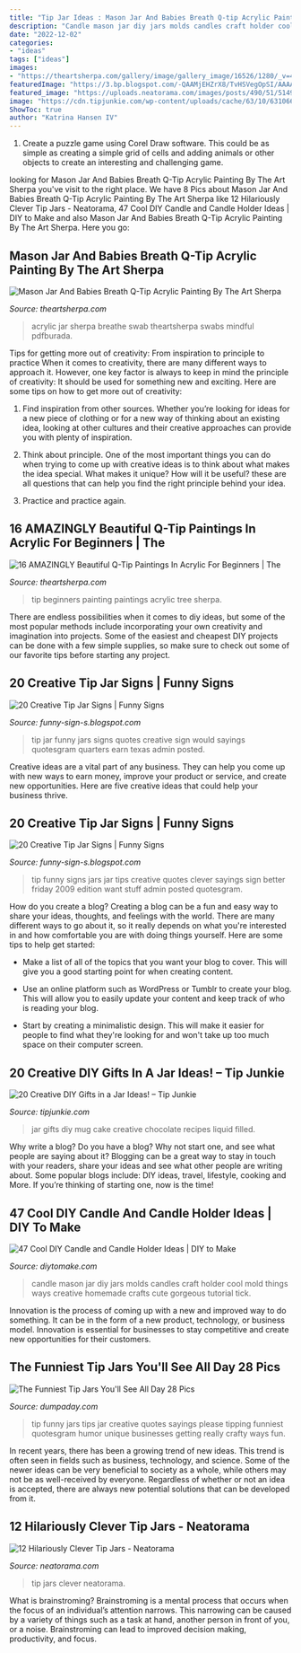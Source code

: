 ```yaml
---
title: "Tip Jar Ideas : Mason Jar And Babies Breath Q-tip Acrylic Painting By The Art Sherpa"
description: "Candle mason jar diy jars molds candles craft holder cool mold things ways creative homemade crafts cute gorgeous tutorial tick"
date: "2022-12-02"
categories:
- "ideas"
tags: ["ideas"]
images:
- "https://theartsherpa.com/gallery/image/gallery_image/16526/1280/_v=425f51510604920"
featuredImage: "https://3.bp.blogspot.com/-QAAMjEHZrX8/TvHSVegOpSI/AAAAAAAACo0/VSZhx4S2zzY/s640/funny+tip+jars+013.jpg"
featured_image: "https://uploads.neatorama.com/images/posts/490/51/51490/1345787028-0.jpg"
image: "https://cdn.tipjunkie.com/wp-content/uploads/cache/63/10/6310661d67a1903d6060223260e78c50.jpg"
ShowToc: true
author: "Katrina Hansen IV"
---
```



1. Create a puzzle game using Corel Draw software. This could be as simple as creating a simple grid of cells and adding animals or other objects to create an interesting and challenging game. 

	

		
looking for Mason Jar And Babies Breath Q-Tip Acrylic Painting By The Art Sherpa you've visit to the right place. We have 8 Pics about Mason Jar And Babies Breath Q-Tip Acrylic Painting By The Art Sherpa like 12 Hilariously Clever Tip Jars - Neatorama, 47 Cool DIY Candle and Candle Holder Ideas | DIY to Make and also Mason Jar And Babies Breath Q-Tip Acrylic Painting By The Art Sherpa. Here you go:
		
    
## Mason Jar And Babies Breath Q-Tip Acrylic Painting By The Art Sherpa

<img loading=lazy src="https://theartsherpa.com/gallery/image/gallery_image/16526/1280/_v=425f51510604920" onerror="this.onerror=null;this.src='https://tse3.mm.bing.net/th?id=OIP.PPyX-WYxLquGcl2O7arilAHaJ3&amp;pid=15.1';" alt="Mason Jar And Babies Breath Q-Tip Acrylic Painting By The Art Sherpa">

_Source: theartsherpa.com_

>acrylic jar sherpa breathe swab theartsherpa swabs mindful pdfburada. 

	

Tips for getting more out of creativity: From inspiration to principle to practice
When it comes to creativity, there are many different ways to approach it. However, one key factor is always to keep in mind the principle of creativity: It should be used for something new and exciting. Here are some tips on how to get more out of creativity:
1. Find inspiration from other sources. Whether you’re looking for ideas for a new piece of clothing or for a new way of thinking about an existing idea, looking at other cultures and their creative approaches can provide you with plenty of inspiration.

2. Think about principle. One of the most important things you can do when trying to come up with creative ideas is to think about what makes the idea special. What makes it unique? How will it be useful? these are all questions that can help you find the right principle behind your idea.

3. Practice and practice again.

    
## 16 AMAZINGLY Beautiful Q-Tip Paintings In Acrylic For Beginners | The

<img loading=lazy src="https://theartsherpa.com/gallery/image/gallery_image/14167/800" onerror="this.onerror=null;this.src='https://tse2.mm.bing.net/th?id=OIP.at22v62oC_Qene7fCsai1AHaJ3&amp;pid=15.1';" alt="16 AMAZINGLY Beautiful Q-Tip Paintings In Acrylic For Beginners | The">

_Source: theartsherpa.com_

>tip beginners painting paintings acrylic tree sherpa. 

	

There are endless possibilities when it comes to diy ideas, but some of the most popular methods include incorporating your own creativity and imagination into projects. Some of the easiest and cheapest DIY projects can be done with a few simple supplies, so make sure to check out some of our favorite tips before starting any project.

    
## 20 Creative Tip Jar Signs | Funny Signs

<img loading=lazy src="https://3.bp.blogspot.com/-QAAMjEHZrX8/TvHSVegOpSI/AAAAAAAACo0/VSZhx4S2zzY/s640/funny+tip+jars+013.jpg" onerror="this.onerror=null;this.src='https://tse3.mm.bing.net/th?id=OIP.j3YuUncPm596E8asCA6r6QAAAA&amp;pid=15.1';" alt="20 Creative Tip Jar Signs | Funny Signs">

_Source: funny-sign-s.blogspot.com_

>tip jar funny jars signs quotes creative sign would sayings quotesgram quarters earn texas admin posted. 

	

Creative ideas are a vital part of any business. They can help you come up with new ways to earn money, improve your product or service, and create new opportunities. Here are five creative ideas that could help your business thrive.

    
## 20 Creative Tip Jar Signs | Funny Signs

<img loading=lazy src="http://2.bp.blogspot.com/-O5LlCGGa5xY/TvHSXfqyRlI/AAAAAAAACo8/of6XOSvfegU/s1600/funny+tip+jars+014.jpg" onerror="this.onerror=null;this.src='https://tse2.mm.bing.net/th?id=OIP.rEyTipEkO_KFSfnEwvNNcAAAAA&amp;pid=15.1';" alt="20 Creative Tip Jar Signs | Funny Signs">

_Source: funny-sign-s.blogspot.com_

>tip funny signs jars jar tips creative quotes clever sayings sign better friday 2009 edition want stuff admin posted quotesgram. 

	

How do you create a blog?
Creating a blog can be a fun and easy way to share your ideas, thoughts, and feelings with the world. There are many different ways to go about it, so it really depends on what you're interested in and how comfortable you are with doing things yourself. Here are some tips to help get started: 
- Make a list of all of the topics that you want your blog to cover. This will give you a good starting point for when creating content.

- Use an online platform such as WordPress or Tumblr to create your blog. This will allow you to easily update your content and keep track of who is reading your blog.

- Start by creating a minimalistic design. This will make it easier for people to find what they're looking for and won't take up too much space on their computer screen.

    
## 20 Creative DIY Gifts In A Jar Ideas! – Tip Junkie

<img loading=lazy src="https://cdn.tipjunkie.com/wp-content/uploads/cache/63/10/6310661d67a1903d6060223260e78c50.jpg" onerror="this.onerror=null;this.src='https://tse3.mm.bing.net/th?id=OIP.Futdv-a07_hjCU81hAn6BAHaH6&amp;pid=15.1';" alt="20 Creative DIY Gifts in a Jar Ideas! – Tip Junkie">

_Source: tipjunkie.com_

>jar gifts diy mug cake creative chocolate recipes liquid filled. 

	

Why write a blog?
Do you have a blog? Why not start one, and see what people are saying about it? Blogging can be a great way to stay in touch with your readers, share your ideas and see what other people are writing about. Some popular blogs include: DIY ideas, travel, lifestyle, cooking and More. If you’re thinking of starting one, now is the time!

    
## 47 Cool DIY Candle And Candle Holder Ideas | DIY To Make

<img loading=lazy src="http://www.diytomake.com/wp-content/uploads/2015/12/Beautiful-homemade-candle-molds-ideas-diy.jpg" onerror="this.onerror=null;this.src='https://tse2.mm.bing.net/th?id=OIP.ziUHEsqzTgy3NZVwM9nGSQHaKZ&amp;pid=15.1';" alt="47 Cool DIY Candle and Candle Holder Ideas | DIY to Make">

_Source: diytomake.com_

>candle mason jar diy jars molds candles craft holder cool mold things ways creative homemade crafts cute gorgeous tutorial tick. 

	

Innovation is the process of coming up with a new and improved way to do something. It can be in the form of a new product, technology, or business model. Innovation is essential for businesses to stay competitive and create new opportunities for their customers.

    
## The Funniest Tip Jars You&#039;ll See All Day 28 Pics

<img loading=lazy src="http://www.dumpaday.com/wp-content/uploads/2017/11/tips-23.jpg" onerror="this.onerror=null;this.src='https://tse2.mm.bing.net/th?id=OIP.RZRwRFEPe1Ue_o8YFst_FQHaK3&amp;pid=15.1';" alt="The Funniest Tip Jars You&#039;ll See All Day 28 Pics">

_Source: dumpaday.com_

>tip funny jars tips jar creative quotes sayings please tipping funniest quotesgram humor unique businesses getting really crafty ways fun. 

	

In recent years, there has been a growing trend of new ideas. This trend is often seen in fields such as business, technology, and science. Some of the newer ideas can be very beneficial to society as a whole, while others may not be as well-received by everyone. Regardless of whether or not an idea is accepted, there are always new potential solutions that can be developed from it.

    
## 12 Hilariously Clever Tip Jars - Neatorama

<img loading=lazy src="https://uploads.neatorama.com/images/posts/490/51/51490/1345787028-0.jpg" onerror="this.onerror=null;this.src='https://tse3.mm.bing.net/th?id=OIP.l7yW1E7oWzOLFPfNAQ0UQAHaIq&amp;pid=15.1';" alt="12 Hilariously Clever Tip Jars - Neatorama">

_Source: neatorama.com_

>tip jars clever neatorama. 

	

What is brainstroming? Brainstroming is a mental process that occurs when the focus of an individual’s attention narrows. This narrowing can be caused by a variety of things such as a task at hand, another person in front of you, or a noise. Brainstroming can lead to improved decision making, productivity, and focus.

